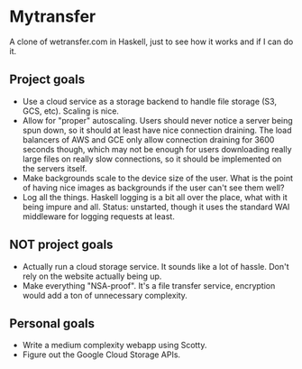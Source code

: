 # Mytransfer
A clone of wetransfer.com in Haskell, just to see how it works and if I can do it. 

## Project goals
* Use a cloud service as a storage backend to handle file storage (S3, GCS, etc). Scaling is nice.
* Allow for "proper" autoscaling. Users should never notice a server being spun down, so it should at least have nice connection draining. The load balancers of AWS and GCE only allow connection draining for 3600 seconds though, which may not be enough for users downloading really large files on really slow connections, so it should be implemented on the servers itself. 
* Make backgrounds scale to the device size of the user. What is the point of having nice images as backgrounds if the user can't see them well?
* Log all the things. Haskell logging is a bit all over the place, what with it being impure and all. Status: unstarted, though it uses the standard WAI middleware for logging requests at least. 

## NOT project goals
* Actually run a cloud storage service. It sounds like a lot of hassle. Don't rely on the website actually being up. 
* Make everything "NSA-proof". It's a file transfer service, encryption would add a ton of unnecessary complexity.

## Personal goals
* Write a medium complexity webapp using Scotty.
* Figure out the Google Cloud Storage APIs.

